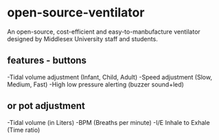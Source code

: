 # open-source-ventilator
An open-source, cost-efficient and easy-to-manbufacture ventilator designed by Middlesex University staff and students.

## features - buttons

  -Tidal volume adjustment (Infant, Child, Adult)
  -Speed adjustment (Slow, Medium, Fast)
  -High low pressure alerting (buzzer sound+led)
  
## or pot adjustment
  
  -Tidal volume (in Liters)
  -BPM (Breaths per minute)
  -I/E Inhale to Exhale (Time ratio)
  
  
  
